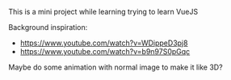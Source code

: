 This is a mini project while learning trying to learn VueJS

Background inspiration:
* https://www.youtube.com/watch?v=WDippeD3pj8
* https://www.youtube.com/watch?v=b9n97S0pGqc

Maybe do some animation with normal image to make it like 3D?
